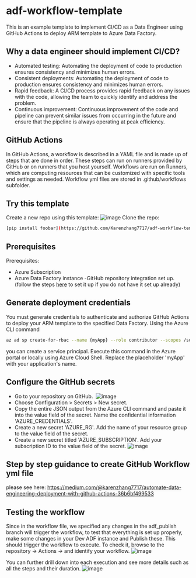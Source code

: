 # adf-workflow-template
This is an example template to implement CI/CD as a Data Engineer using GitHub Actions to deploy ARM template to Azure Data Factory.

## Why a data engineer should implement CI/CD?
- Automated testing: Automating the deployment of code to production ensures consistency and minimizes human errors.
- Consistent deployments: Automating the deployment of code to production ensures consistency and minimizes human errors.
- Rapid feedback: A CI/CD process provides rapid feedback on any issues with the code, allowing the team to quickly identify and address the problem.
- Continuous improvement: Continuous improvement of the code and pipeline can prevent similar issues from occurring in the future and ensure that the pipeline is always operating at peak efficiency.

## GitHub Actions
In GitHub Actions, a workflow is described in a YAML file and is made up of steps that are done in order. These steps can run on runners provided by GitHub or on runners that you host yourself. Workflows are run on Runners, which are computing resources that can be customized with specific tools and settings as needed. Workflow yml files are stored in .github/workflows subfolder.

## Try this template
Create a new repo using this template:
![image](https://github.com/Karenzhang7717/adf-workflow-template/assets/64809520/dce9abff-56f0-44e4-8ba8-d9efab47cd0e)
Clone the repo:
```bash
[pip install foobar](https://github.com/Karenzhang7717/adf-workflow-template.git)
```
## Prerequisites
Prerequisites:
- Azure Subscription
- Azure Data Factory instance
-GitHub repository integration set up. (follow the steps [here](https://learn.microsoft.com/en-us/azure/data-factory/source-control#author-with-github-integration) to set it up if you do not have it set up already)

## Generate deployment credentials
You must generate credentials to authenticate and authorize GitHub Actions to deploy your ARM template to the specified Data Factory. Using the Azure CLI command 

```bash
az ad sp create-for-rbac --name {myApp} --role contributor --scopes /subscriptions/{subscription- id}/resourceGroups/{MyResourceGroup} --sdk-auth 
```

you can create a service principal. Execute this command in the Azure portal or locally using Azure Cloud Shell. Replace the placeholder 'myApp' with your application's name.

## Configure the GitHub secrets

- Go to your repository on GitHub. 
![image](https://github.com/Karenzhang7717/adf-workflow-template/assets/64809520/dc3d3573-e03d-4789-b84a-f1ae1ba792a3)
- Choose Configuration > Secrets > New secret. 
- Copy the entire JSON output from the Azure CLI command and paste it into the value field of the secret. Name the confidential information 'AZURE_CREDENTIALS'. 
- Create a new secret 'AZURE_RG'. Add the name of your resource group to the value field of the secret. 
- Create a new secret titled 'AZURE_SUBSCRIPTION'. Add your subscription ID to the value field of the secret.
![image](https://github.com/Karenzhang7717/adf-workflow-template/assets/64809520/83364e3e-148e-4004-a999-e2c4e1629a30)


## Step by step guidance to create GitHub Workflow yml file
please see here: https://medium.com/@karenzhang7717/automate-data-engineering-deployment-with-github-actions-36b6bf499533

## Testing the workflow
Since in the workflow file, we specified any changes in the adf_publish branch will trigger the workflow, to test that everything is set up properly, make some changes in your Dev ADF instance and Publish these. This should trigger the workflow to execute.
To check it, browse to the repository -> Actions -> and identify your workflow.
![image](https://github.com/Karenzhang7717/adf-workflow-template/assets/64809520/6cc8e906-c5e7-473a-b2a8-028c6af0e62b)


You can further drill down into each execution and see more details such as all the steps and their duration.
![image](https://github.com/Karenzhang7717/adf-workflow-template/assets/64809520/edc49dd2-3b70-496b-b70a-13f103878c64)



